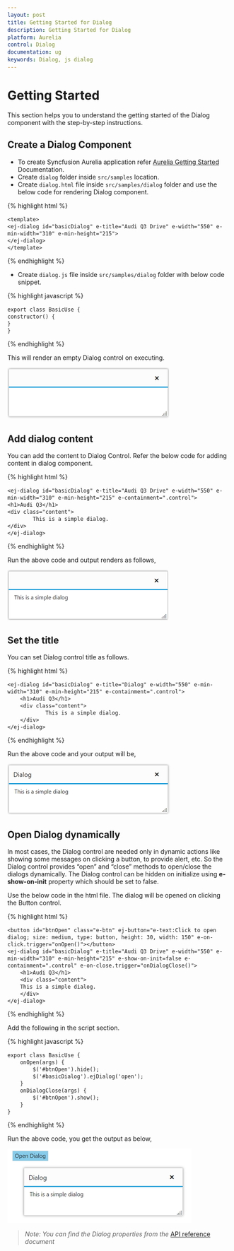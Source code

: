```yaml
---
layout: post
title: Getting Started for Dialog
description: Getting Started for Dialog
platform: Aurelia
control: Dialog
documentation: ug
keywords: Dialog, js dialog
---
```


# Getting Started

This section helps you to understand the getting started of the Dialog component with the step-by-step instructions.

## Create a Dialog Component

* To create Syncfusion Aurelia application refer [Aurelia Getting Started](https://help.syncfusion.com/aurelia/overview#getting-started) Documentation.
* Create `dialog` folder inside `src/samples` location.
* Create `dialog.html` file inside `src/samples/dialog` folder and use the below code for rendering Dialog component.

{% highlight html %}

    <template>
    <ej-dialog id="basicDialog" e-title="Audi Q3 Drive" e-width="550" e-min-width="310" e-min-height="215">
    </ej-dialog>
    </template>


{% endhighlight %}
 

* Create `dialog.js` file inside `src/samples/dialog` folder with below code snippet.

{% highlight javascript %}

    export class BasicUse {
    constructor() {    
    }
    }

{% endhighlight %}

This will render an empty Dialog control on executing.

![](Getting_Started_images/getting-started-img1.png)

## Add dialog content

You can add the content to Dialog Control. Refer the below code for adding content in dialog component. 

{% highlight html %}

    <ej-dialog id="basicDialog" e-title="Audi Q3 Drive" e-width="550" e-min-width="310" e-min-height="215" e-containment=".control">
    <h1>Audi Q3</h1>
    <div class="content">
            This is a simple dialog.
    </div>
    </ej-dialog>

{% endhighlight %}

Run the above code and output renders as follows,

![](Getting_Started_images/getting-started-img2.png)

## Set the title

You can set Dialog control title as follows.

{% highlight html %}

    <ej-dialog id="basicDialog" e-title="Dialog" e-width="550" e-min-width="310" e-min-height="215" e-containment=".control">
        <h1>Audi Q3</h1>
        <div class="content">
                This is a simple dialog.
        </div>
    </ej-dialog>


{% endhighlight %}

Run the above code and your output will be,

![](Getting_Started_images/getting-started-img3.png)

## Open Dialog dynamically

In most cases, the Dialog control are needed only in dynamic actions like showing some messages on clicking a button, to provide alert, etc. So the Dialog control provides “open” and “close” methods to open/close the dialogs dynamically.
The Dialog control can be hidden on initialize using **e-show-on-init** property which should be set to false. 

Use the below code in the html file. The dialog will be opened on clicking the Button control.

{% highlight html %}

    <button id="btnOpen" class="e-btn" ej-button="e-text:Click to open dialog; size: medium, type: button, height: 30, width: 150" e-on-click.trigger="onOpen()"></button>
    <ej-dialog id="basicDialog" e-title="Audi Q3 Drive" e-width="550" e-min-width="310" e-min-height="215" e-show-on-init=false e-containment=".control" e-on-close.trigger="onDialogClose()">
        <h1>Audi Q3</h1>
        <div class="content">
        This is a simple dialog.
        </div>
    </ej-dialog>


{% endhighlight %}

Add the following in the script section.

{% highlight javascript %}

    export class BasicUse {
        onOpen(args) {
            $('#btnOpen').hide();
            $('#basicDialog').ejDialog('open');
        }
        onDialogClose(args) {
            $('#btnOpen').show();
        }
    }

{% endhighlight %}

Run the above code, you get the output as below,

![](Getting_Started_images/getting-started-img4.png)

> _Note:_ _You can find the Dialog properties from the_ [API reference](https://help.syncfusion.com/api/js/ejdialog) _document_
